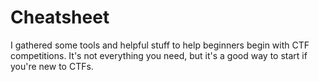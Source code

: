 # Cheatsheet

I gathered some tools and helpful stuff to help beginners begin with CTF competitions. It's not everything you need, but it's a good way to start if you're new to CTFs.
